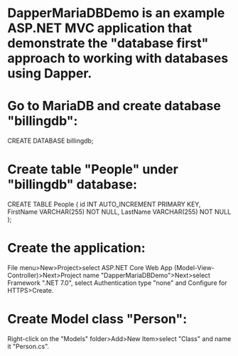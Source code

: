 # DapperMariaDBDemo is an example ASP.NET MVC application that demonstrate the "database first" approach to working with databases using Dapper.
# Go to MariaDB and create database "billingdb": 
CREATE DATABASE billingdb;
# Create table "People" under "billingdb" database:
CREATE TABLE People (
    id INT AUTO_INCREMENT PRIMARY KEY,
    FirstName VARCHAR(255) NOT NULL,
    LastName VARCHAR(255) NOT NULL
);
# Create the application:
File menu>New>Project>select ASP.NET Core Web App (Model-View-Controller)>Next>Project name "DapperMariaDBDemo">Next>select Framework ".NET 7.0", select Authentication type "none" and Configure for HTTPS>Create.
# Create Model class "Person":
Right-click on the "Models" folder>Add>New Item>select "Class" and name it "Person.cs".
